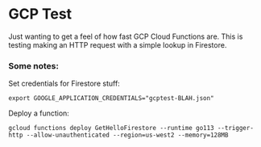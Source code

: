 # GCP Test

Just wanting to get a feel of how fast GCP Cloud Functions are.
This is testing making an HTTP request with a simple lookup in Firestore.


### Some notes:

Set credentials for Firestore stuff:
```shell script
export GOOGLE_APPLICATION_CREDENTIALS="gcptest-BLAH.json"

```

Deploy a function: 
 ```shell script
gcloud functions deploy GetHelloFirestore --runtime go113 --trigger-http --allow-unauthenticated --region=us-west2 --memory=128MB
```